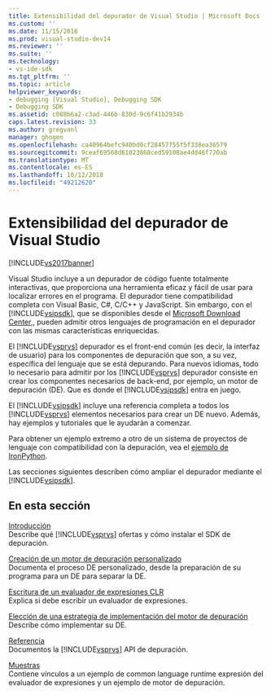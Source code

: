 ```yaml
---
title: Extensibilidad del depurador de Visual Studio | Microsoft Docs
ms.custom: ''
ms.date: 11/15/2016
ms.prod: visual-studio-dev14
ms.reviewer: ''
ms.suite: ''
ms.technology:
- vs-ide-sdk
ms.tgt_pltfrm: ''
ms.topic: article
helpviewer_keywords:
- debugging [Visual Studio], Debugging SDK
- Debugging SDK
ms.assetid: c088b6a2-c3ad-446b-830d-9c6f41b2934b
caps.latest.revision: 33
ms.author: gregvanl
manager: ghogen
ms.openlocfilehash: ca40964befc940bd0cf28457755f5f338ea36579
ms.sourcegitcommit: 9ceaf69568d61023868ced59108ae4dd46f720ab
ms.translationtype: MT
ms.contentlocale: es-ES
ms.lasthandoff: 10/12/2018
ms.locfileid: "49212620"
---
```

# <a name="visual-studio-debugger-extensibility"></a>Extensibilidad del depurador de Visual Studio
[!INCLUDE[vs2017banner](../../includes/vs2017banner.md)]

Visual Studio incluye a un depurador de código fuente totalmente interactivas, que proporciona una herramienta eficaz y fácil de usar para localizar errores en el programa. El depurador tiene compatibilidad completa con Visual Basic, C#, C/C++ y JavaScript. Sin embargo, con el [!INCLUDE[vsipsdk](../../includes/vsipsdk-md.md)], que se disponibles desde el [Microsoft Download Center](http://go.microsoft.com/fwlink/?LinkId=214453),, pueden admitir otros lenguajes de programación en el depurador con las mismas características enriquecidas.  
  
 El [!INCLUDE[vsprvs](../../includes/vsprvs-md.md)] depurador es el front-end común (es decir, la interfaz de usuario) para los componentes de depuración que son, a su vez, específica del lenguaje que se está depurando. Para nuevos idiomas, todo lo necesario para admitir por los [!INCLUDE[vsprvs](../../includes/vsprvs-md.md)] depurador consiste en crear los componentes necesarios de back-end, por ejemplo, un motor de depuración (DE). Que es donde el [!INCLUDE[vsipsdk](../../includes/vsipsdk-md.md)] entra en juego.  
  
 El [!INCLUDE[vsipsdk](../../includes/vsipsdk-md.md)] incluye una referencia completa a todos los [!INCLUDE[vsprvs](../../includes/vsprvs-md.md)] elementos necesarios para crear un DE nuevo. Además, hay ejemplos y tutoriales que le ayudarán a comenzar.  
  
 Para obtener un ejemplo extremo a otro de un sistema de proyectos de lenguaje con compatibilidad con la depuración, vea el [ejemplo de IronPython](http://msdn.microsoft.com/en-us/4c41695c-12c1-4670-b43b-d8d84c9e4089).  
  
 Las secciones siguientes describen cómo ampliar el depurador mediante el [!INCLUDE[vsipsdk](../../includes/vsipsdk-md.md)].  
  
## <a name="in-this-section"></a>En esta sección  
 [Introducción](../../extensibility/debugger/getting-started-with-debugger-extensibility.md)  
 Describe qué [!INCLUDE[vsprvs](../../includes/vsprvs-md.md)] ofertas y cómo instalar el SDK de depuración.  
  
 [Creación de un motor de depuración personalizado](../../extensibility/debugger/creating-a-custom-debug-engine.md)  
 Documenta el proceso DE personalizado, desde la preparación de su programa para un DE para separar la DE.  
  
 [Escritura de un evaluador de expresiones CLR](../../extensibility/debugger/writing-a-common-language-runtime-expression-evaluator.md)  
 Explica si debe escribir un evaluador de expresiones.  
  
 [Elección de una estrategia de implementación del motor de depuración](../../extensibility/debugger/choosing-a-debug-engine-implementation-strategy.md)  
 Describe cómo implementar su DE.  
  
 [Referencia](../../extensibility/debugger/reference/reference-visual-studio-debugging-apis.md)  
 Documentos la [!INCLUDE[vsprvs](../../includes/vsprvs-md.md)] API de depuración.  
  
 [Muestras](../../extensibility/debugger/visual-studio-debugging-samples.md)  
 Contiene vínculos a un ejemplo de common language runtime expresión del evaluador de expresiones y un ejemplo de motor de depuración.

